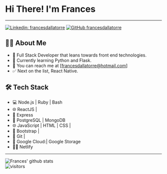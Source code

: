 # Hi There! I'm Frances
---
[![Linkedin: francesdallatorre](https://img.shields.io/badge/-francesdallatorre-blue?style=flat-square&logo=Linkedin&logoColor=white&link=https://www.linkedin.com/in/francesdallatorre/)](https://www.linkedin.com/in/francesdallatorre/)
[![GitHub francesdallatorre](https://img.shields.io/github/followers/francesdallatorre?label=follow&style=social)](https://github.com/francesdallatorre)
## 👨‍💻 About Me


 - 🤔 Full Stack Developer that leans towards front end technologies.
 - 🌱 Currently learning Python and Flask.
 - 📩 You can reach me at [francesdallatorre@hotmail.com]
 - ✅ Next on the list, React Native.


 ## 🛠 Tech Stack

 - 💻 Node.js | Ruby | Bash
 - 🌐 ReactJS |  
 - 🐙 Express
 - 🐘 PostgreSQL | MongoDB
- 🌐 JavaScript | HTML | CSS |
- 🦜 Bootstrap |
- 🔧 Git | 
- 🚢 Google Cloud:| Google Storage
- 🏄‍♂️ Netlify 
---
![Frances' github stats](https://github-readme-stats.vercel.app/api?username=francesdallatorre&show_icons=true)
<br />
![visitors](https://visitor-badge.laobi.icu/badge?page_id=francesdallatorre.francesdallatorre)
<!--
